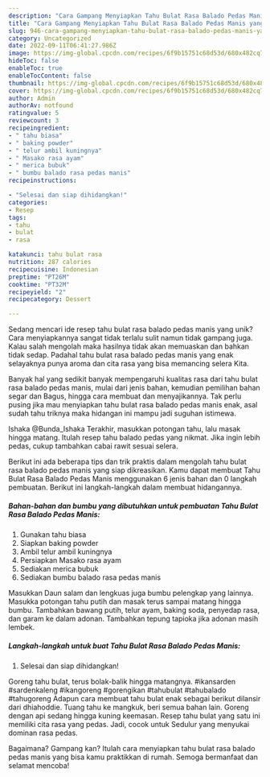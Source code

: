 ```yaml
---
description: "Cara Gampang Menyiapkan Tahu Bulat Rasa Balado Pedas Manis yang Lezat Sekali"
title: "Cara Gampang Menyiapkan Tahu Bulat Rasa Balado Pedas Manis yang Lezat Sekali"
slug: 946-cara-gampang-menyiapkan-tahu-bulat-rasa-balado-pedas-manis-yang-lezat-sekali
category: Uncategorized
date: 2022-09-11T06:41:27.986Z
image: https://img-global.cpcdn.com/recipes/6f9b15751c68d53d/680x482cq70/tahu-bulat-rasa-balado-pedas-manis-foto-resep-utama.jpg
hideToc: false
enableToc: true
enableTocContent: false
thumbnail: https://img-global.cpcdn.com/recipes/6f9b15751c68d53d/680x482cq70/tahu-bulat-rasa-balado-pedas-manis-foto-resep-utama.jpg
cover: https://img-global.cpcdn.com/recipes/6f9b15751c68d53d/680x482cq70/tahu-bulat-rasa-balado-pedas-manis-foto-resep-utama.jpg
author: Admin
authorAv: notfound
ratingvalue: 5
reviewcount: 3
recipeingredient:
- " tahu biasa"
- " baking powder"
- " telur ambil kuningnya"
- " Masako rasa ayam"
- " merica bubuk"
- " bumbu balado rasa pedas manis"
recipeinstructions:

- "Selesai dan siap dihidangkan!"
categories:
- Resep
tags:
- tahu
- bulat
- rasa

katakunci: tahu bulat rasa 
nutrition: 287 calories
recipecuisine: Indonesian
preptime: "PT26M"
cooktime: "PT32M"
recipeyield: "2"
recipecategory: Dessert

---
```





Sedang mencari ide resep tahu bulat rasa balado pedas manis yang unik? Cara menyiapkannya sangat tidak terlalu sulit namun tidak gampang juga. Kalau salah mengolah maka hasilnya tidak akan memuaskan dan bahkan tidak sedap. Padahal tahu bulat rasa balado pedas manis yang enak selayaknya punya aroma dan cita rasa yang bisa memancing selera Kita.





Banyak hal yang sedikit banyak mempengaruhi kualitas rasa dari tahu bulat rasa balado pedas manis, mulai dari jenis bahan, kemudian pemilihan bahan segar dan Bagus, hingga cara membuat dan menyajikannya. Tak perlu pusing jika mau menyiapkan tahu bulat rasa balado pedas manis enak,      asal sudah tahu triknya maka hidangan ini mampu jadi suguhan istimewa.














Ishaka @Bunda_Ishaka Terakhir, masukkan potongan tahu, lalu masak hingga matang. Itulah resep tahu balado pedas yang nikmat. Jika ingin lebih pedas, cukup tambahkan cabai rawit sesuai selera.






Berikut ini ada beberapa tips dan trik praktis dalam mengolah tahu bulat rasa balado pedas manis yang siap dikreasikan. Kamu dapat membuat Tahu Bulat Rasa Balado Pedas Manis menggunakan 6 jenis bahan dan 0 langkah pembuatan. Berikut ini langkah-langkah dalam membuat hidangannya.

<!--inarticleads1-->

##### Bahan-bahan dan bumbu yang dibutuhkan untuk pembuatan Tahu Bulat Rasa Balado Pedas Manis:

1. Gunakan  tahu biasa
1. Siapkan  baking powder
1. Ambil  telur ambil kuningnya
1. Persiapkan  Masako rasa ayam
1. Sediakan  merica bubuk
1. Sediakan  bumbu balado rasa pedas manis


Masukkan Daun salam dan lengkuas juga bumbu pelengkap yang lainnya. Masukka potongan tahu putih dan masak terus sampai matang hingga bumbu. Tambahkan bawang putih, telur ayam, baking soda, penyedap rasa, dan garam ke dalam adonan. Tambahkan tepung tapioka jika adonan masih lembek. 

<!--inarticleads2-->

##### Langkah-langkah untuk buat Tahu Bulat Rasa Balado Pedas Manis:


1. Selesai dan siap dihidangkan!

Goreng tahu bulat, terus bolak-balik hingga matangnya. #ikansarden #sardenkaleng #ikangoreng #gorengikan #tahubulat #tahubalado #tahugoreng Adapun cara membuat tahu bulat enak sebagai berikut dilansir dari dhiahoddie. Tuang tahu ke mangkuk, beri semua bahan lain. Goreng dengan api sedang hingga kuning keemasan. Resep tahu bulat yang satu ini memiliki cita rasa yang pedas. Jadi, cocok untuk Sedulur yang menyukai dominan rasa pedas. 

Bagaimana? Gampang kan? Itulah cara menyiapkan tahu bulat rasa balado pedas manis yang bisa kamu praktikkan di rumah. Semoga bermanfaat dan selamat mencoba!
